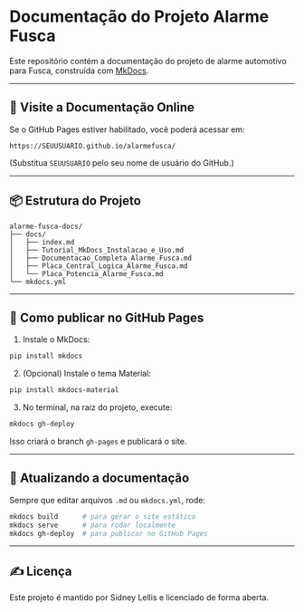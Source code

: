 # Documentação do Projeto Alarme Fusca

Este repositório contém a documentação do projeto de alarme automotivo para Fusca, construída com [MkDocs](https://www.mkdocs.org/).

---

## 📄 Visite a Documentação Online

Se o GitHub Pages estiver habilitado, você poderá acessar em:

```
https://SEUUSUARIO.github.io/alarmefusca/
```

(Substitua `SEUUSUARIO` pelo seu nome de usuário do GitHub.)

---

## 📦 Estrutura do Projeto

```plaintext
alarme-fusca-docs/
├── docs/
│   ├── index.md
│   ├── Tutorial_MkDocs_Instalacao_e_Uso.md
│   ├── Documentacao_Completa_Alarme_Fusca.md
│   ├── Placa_Central_Logica_Alarme_Fusca.md
│   └── Placa_Potencia_Alarme_Fusca.md
└── mkdocs.yml
```

---

## 🚀 Como publicar no GitHub Pages

1. Instale o MkDocs:
```bash
pip install mkdocs
```

2. (Opcional) Instale o tema Material:
```bash
pip install mkdocs-material
```

3. No terminal, na raiz do projeto, execute:
```bash
mkdocs gh-deploy
```

Isso criará o branch `gh-pages` e publicará o site.

---

## 🔁 Atualizando a documentação

Sempre que editar arquivos `.md` ou `mkdocs.yml`, rode:

```bash
mkdocs build      # para gerar o site estático
mkdocs serve      # para rodar localmente
mkdocs gh-deploy  # para publicar no GitHub Pages
```

---

## ✍️ Licença
Este projeto é mantido por Sidney Lellis e licenciado de forma aberta.
